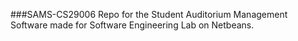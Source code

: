 ###SAMS-CS29006
Repo for the Student Auditorium Management Software made for Software Engineering Lab on Netbeans.
